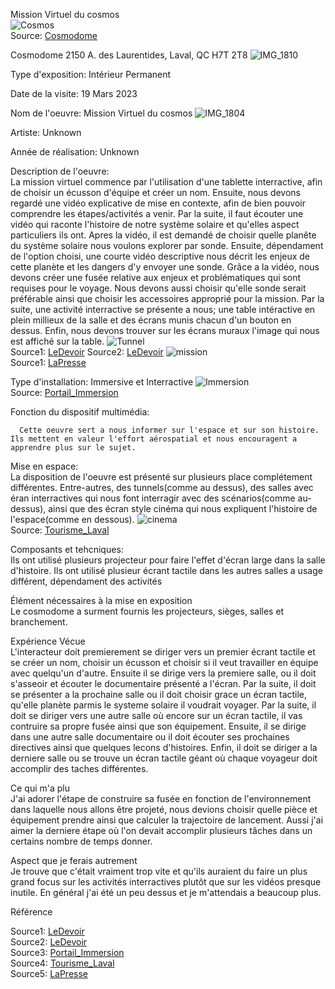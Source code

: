 Mission Virtuel du cosmos
<br>
![Cosmos](Média/cosmos.jpg)
<br>
Source: [Cosmodome](https://www.google.com/url?sa=i&url=https%3A%2F%2Fcosmodome.org%2Fen%2Ffamily-activities%2Fvirtual-missions%2F&psig=AOvVaw0vRFJoG-hRLqvv1h4t3bRW&ust=1683128298345000&source=images&cd=vfe&ved=0CBEQjRxqFwoTCPiVwdT71v4CFQAAAAAdAAAAABAT)

Cosmodome
2150 A. des Laurentides, Laval, QC H7T 2T8
![IMG_1810](Média/IMG_1810.JPG)

Type d'exposition: Intérieur Permanent

Date de la visite: 
19 Mars 2023

Nom de l'oeuvre: Mission Virtuel du cosmos
![IMG_1804](Média/IMG_1804.JPG)

Artiste: Unknown

Année de réalisation: Unknown


Description de l'oeuvre:
<br>
La mission virtuel commence par l'utilisation d'une tablette interractive, afin de choisir un écusson d'équipe et créer un nom.
Ensuite, nous devons regardé une vidéo explicative de mise en contexte, afin de bien pouvoir comprendre les étapes/activités a venir.
Par la suite, il faut écouter une vidéo qui raconte l'histoire de notre système solaire et qu'elles aspect particuliers ils ont.
Apres la vidéo, il est demandé de choisir quelle planête du système solaire nous voulons explorer par sonde.
Ensuite, dépendament de l'option choisi, une courte vidéo descriptive nous décrit les enjeux de cette planète et les dangers d'y envoyer une sonde.
Grâce a la vidéo, nous devons créer une fusée relative aux enjeux et problématiques qui sont requises pour le voyage. 
Nous devons aussi choisir qu'elle sonde serait préférable ainsi que choisir les accessoires approprié pour la mission.
Par la suite, une activité interractive se présente a nous; une table intéractive en plein millieux de la salle et des écrans munis chacun d'un bouton en dessus. Enfin, nous devons trouver sur les écrans muraux l'image qui nous est affiché sur la table.
![Tunnel](Média/tunnel.jpg)
<br>
Source1: [LeDevoir](https://user-images.githubusercontent.com/106936139/235718921-1fc05fd3-ac3e-43d5-8028-5f2a53a03592.png)
Source2: [LeDevoir](https://www.ledevoir.com/societe/science/338495/vers-l-infini-et-plus-loin-encore-le-nouvel-espace-du-cosmodome)
![mission](Média/mission.jpg)
<br>
 Source1: [LaPresse](https://www.google.com/url?sa=i&url=https%3A%2F%2Fwww.lapresse.ca%2Fvoyage%2F201112%2F28%2F01-4481425-le-cosmodome-redecolle-en-mode-virtuel.php&psig=AOvVaw1Mo1RCA5Ie2agiWQuzfjFa&ust=1683129654409000&source=images&cd=vfe&ved=0CBEQjRxqFwoTCJiRi9uA1_4CFQAAAAAdAAAAABAO)
      
  
Type d'installation: Immersive et Interractive
![Immersion](Média/immersion.jpg)
<br>
Source: [Portail_Immersion](https://www.google.com/url?sa=i&url=https%3A%2F%2Fportailimmersion.ca%2Fitem%2Faux-frontieres-du-cosmos%2F&psig=AOvVaw1Mo1RCA5Ie2agiWQuzfjFa&ust=1683129654409000&source=images&cd=vfe&ved=0CBEQjRxqFwoTCJiRi9uA1_4CFQAAAAAdAAAAABAW)


Fonction du dispositif multimédia:

      Cette oeuvre sert a nous informer sur l'espace et sur son histoire. Ils mettent en valeur l'effort aérospatial et nous encouragent a apprendre plus sur le sujet.
      
      
Mise en espace:
<br>
      La disposition de l'oeuvre est présenté sur plusieurs place complétement différentes.
      Entre-autres, des tunnels(comme au dessus), des salles avec éran interractives qui nous font interragir avec des scénarios(comme au-dessus), ainsi que des écran style cinéma qui nous expliquent l'histoire de l'espace(comme en dessous).
![cinema](Média/cinema.jpg)
<br>
Source: [Tourisme_Laval](https://www.google.com/url?sa=i&url=https%3A%2F%2Fwww.tourismelaval.com%2Fexplorer-possibilites%2Fattraits%2Fcosmodome&psig=AOvVaw1Mo1RCA5Ie2agiWQuzfjFa&ust=1683129654409000&source=images&cd=vfe&ved=0CBEQjRxqFwoTCJiRi9uA1_4CFQAAAAAdAAAAABAb)


Composants et tehcniques:
<br>
      Ils ont utilisé plusieurs projecteur pour faire l'effet d'écran large dans la salle d'histoire.
      Ils ont utilisé plusieur écrant tactile dans les autres salles a usage différent, dépendament des activités
      
      
Élément nécessaires à la mise en exposition
<br>
      Le cosmodome a surment fournis les projecteurs, sièges, salles et branchement.
      
      
Expérience Vécue 
<br>
      L'interacteur doit premierement se diriger vers un premier écrant tactile et se créer un nom, choisir un écusson et choisir si il veut travailler en équipe avec quelqu'un d'autre. Ensuite il se dirige vers la premiere salle, ou il doit s'asseoir et écouter le documentaire présenté a l'écran. Par la suite, il doit se présenter a la prochaine salle ou il doit choisir grace un écran tactile, qu'elle planète parmis le systeme solaire il voudrait voyager. Par la suite, il doit se diriger vers une autre salle où encore sur un écran tactile, il vas contruire sa propre fusée ainsi que son équipement. Ensuite, il se dirige dans une autre salle documentaire ou il doit écouter ses prochaines directives ainsi que quelques lecons d'histoires. Enfin, il doit se diriger a la derniere salle ou se trouve un écran tactile géant où chaque voyageur doit accomplir des taches différentes.
      
      
Ce qui m'a plu
<br>
      J'ai adorer l'étape de construire sa fusée en fonction de l'environnement dans laquelle nous allons être projeté, nous devions choisir quelle pièce et équipement prendre ainsi que calculer la trajectoire de lancement. Aussi j'ai aimer la derniere étape où l'on devait accomplir plusieurs tâches dans un certains nombre de temps donner.
      
      
Aspect que je ferais autrement
<br>
      Je trouve que c'était vraiment trop vite et qu'ils auraient du faire un plus grand focus sur les activités interractives plutôt que sur les vidéos presque inutile. En général j'ai été un peu dessus et je m'attendais a beaucoup plus.
      
      
Référence

 Source1: [LeDevoir](https://user-images.githubusercontent.com/106936139/235718921-1fc05fd3-ac3e-43d5-8028-5f2a53a03592.png)
 <br>
 Source2: [LeDevoir](https://www.ledevoir.com/societe/science/338495/vers-l-infini-et-plus-loin-encore-le-nouvel-espace-du-cosmodome)
 <br>
 Source3: [Portail_Immersion](https://www.google.com/url?sa=i&url=https%3A%2F%2Fportailimmersion.ca%2Fitem%2Faux-frontieres-du-cosmos%2F&psig=AOvVaw1Mo1RCA5Ie2agiWQuzfjFa&ust=1683129654409000&source=images&cd=vfe&ved=0CBEQjRxqFwoTCJiRi9uA1_4CFQAAAAAdAAAAABAW)
 <br>
Source4: [Tourisme_Laval](https://www.google.com/url?sa=i&url=https%3A%2F%2Fwww.tourismelaval.com%2Fexplorer-possibilites%2Fattraits%2Fcosmodome&psig=AOvVaw1Mo1RCA5Ie2agiWQuzfjFa&ust=1683129654409000&source=images&cd=vfe&ved=0CBEQjRxqFwoTCJiRi9uA1_4CFQAAAAAdAAAAABAb)
<br>
Source5: [LaPresse](https://www.google.com/url?sa=i&url=https%3A%2F%2Fwww.lapresse.ca%2Fvoyage%2F201112%2F28%2F01-4481425-le-cosmodome-redecolle-en-mode-virtuel.php&psig=AOvVaw1Mo1RCA5Ie2agiWQuzfjFa&ust=1683129654409000&source=images&cd=vfe&ved=0CBEQjRxqFwoTCJiRi9uA1_4CFQAAAAAdAAAAABAO)
